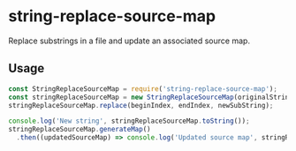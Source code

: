 # string-replace-source-map

Replace substrings in a file and update an associated source map.

## Usage

```js
const StringReplaceSourceMap = require('string-replace-source-map');
const stringReplaceSourceMap = new StringReplaceSourceMap(originalString, originalMap);
stringReplaceSourceMap.replace(beginIndex, endIndex, newSubString);

console.log('New string', stringReplaceSourceMap.toString());
stringReplaceSourceMap.generateMap()
  .then((updatedSourceMap) => console.log('Updated source map', stringReplaceSourceMap.generateMap()));
```
